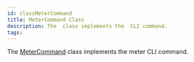 ```yaml
---
id: classMeterCommand
title: MeterCommand Class
description: The  class implements the  CLI command.
tags:
---
```

The <a href="classMeterCommand">MeterCommand</a> class implements the meter CLI command.
